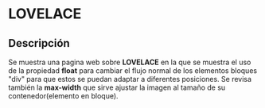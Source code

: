# LOVELACE
## Descripción
Se muestra  una pagina web sobre **LOVELACE** en la que se muestra el uso de la propiedad  **float** para cambiar el flujo normal de los elementos bloques "div" para que estos se puedan adaptar a diferentes posiciones. Se revisa también la  **max-width** que sirve ajustar la imagen al tamaño de su contenedor(elemento en bloque).
